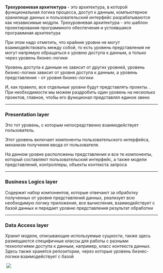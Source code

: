 **Трехуровневая архитектура** - это архитектура, в которой функциональная логика процесса, доступ к данным, компьютерное хранилище данных и пользовательский интерфейс разрабатываются как независимые модули. Трехуровневая архитектура - это шаблон проектирования программного обеспечения и устоявшаяся программная архитектура

При этом надо отметить, что крайние уровни не могут взаимодействовать между собой, то есть уровень представления не могут напрямую обращаться к уровню доступа к данным, а только через уровень бизнес-логики

Уровень доступа к данным не зависит от других уровней, уровень бизнес-логики зависит от уровня доступа к данным, а уровень представления - от уровня бизнес-логики

И, как правило, все отдельные уровни будут представлять проекты. . При необходимости мы можем раздробить один уровень на несколько проектов, главное, чтобы его функционал представлял единое звено

---

### Presentation layer

Это тот уровень, с которым непосредственно взаимодействует пользователь.

Этот уровень включает компоненты пользовательского интерфейса, механизм получения ввода от пользователя.

На данном уровне расположены представления и все те компоненты, который составляют пользовательский интерфейс, а также модели представлений, контроллеры, объекты контекста запроса

---

### Business Logics layer

Cодержит набор компонентов, которые отвечают за обработку полученных от уровня представлений данных, реализует всю необходимую логику приложения, все вычисления, взаимодействует с базой данных и передает уровню представления результат обработки

---

### Data Access layer

Хранит модели, описывающие используемые сущности, также здесь размещаются специфичные классы для работы с разными технологиями доступа к данным, например, класс контекста данных. Здесь также хранятся репозитории, через которые уровень бизнес-логики взаимодействует с базой

 [![](https://yougile.com/user-data/9c557c6a-4c70-4e0d-91a0-8c1f69d301bf/image-preview.png)](https://yougile.com/user-data/9c557c6a-4c70-4e0d-91a0-8c1f69d301bf/image.png)